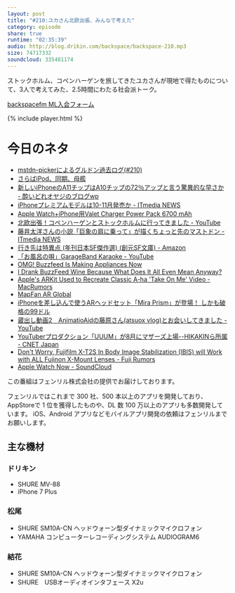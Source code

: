 ```yaml
---
layout: post
title: "#210:ユカさん北欧出張、みんなで考えた"
category: episode
share: true
runtime: "02:35:39"
audio: http://blog.drikin.com/backspace/backspace-210.mp3
size: 74717332
soundcloud: 335481174
---
```


ストックホルム、コペンハーゲンを旅してきたユカさんが現地で得たものについて、3人で考えてみた、2.5時間にわたる社会派トーク。

[backspacefm ML入会フォーム](http://backspace.us11.list-manage.com/subscribe?u=09c933bd3997c1d16dbed156a&id=84b6529b91)

{% include player.html %}

# 今日のネタ

* [mstdn-pickerによるグルドン過去ログ(#210)](https://rbtnn.github.io/mstdn-picker/index.html?instance=mstdn.guru&since_id=506665&max_id=507872)
* [さらばiPod、同期、母艦](http://www.itmedia.co.jp/news/articles/1707/28/news054.html)
* [新しいiPhoneのA11チップはA10チップの72％アップと言う驚異的な早さか - 酔いどれオヤジのブログwp](http://minatokobe.com/wp/ios/iphone/post-38240.html)
* [iPhoneプレミアムモデルは10-11月発売か - ITmedia NEWS](http://www.itmedia.co.jp/news/articles/1707/27/news079.html)
* [Apple Watch+iPhone用Valet Charger Power Pack 6700 mAh](http://www.belkin.com/jp/p/P-F8J201/)
* [北欧出張！コペンハーゲンとストックホルムに行ってきました - YouTube](https://www.youtube.com/watch?v=jb92Wulzd6Y&feature=youtu.be)
* [藤井太洋さんの小説「巨象の肩に乗って」が描くちょっと先のマストドン - ITmedia NEWS](http://www.itmedia.co.jp/news/articles/1707/25/news121.html)
* [行き先は特異点 (年刊日本SF傑作選) (創元SF文庫) - Amazon](https://www.amazon.co.jp/%E8%A1%8C%E3%81%8D%E5%85%88%E3%81%AF%E7%89%B9%E7%95%B0%E7%82%B9-%E5%B9%B4%E5%88%8A%E6%97%A5%E6%9C%ACSF%E5%82%91%E4%BD%9C%E9%81%B8-%E5%89%B5%E5%85%83SF%E6%96%87%E5%BA%AB-%E5%A4%A7%E6%A3%AE-%E6%9C%9B/dp/4488734103/)
* [「お風呂の唄」GarageBand Karaoke - YouTube](https://www.youtube.com/watch?v=qyw3WO0TVkw&list=PLqjMg0YoID61KJtmwATkwA-XxeGzY3X9D&index=1)
* [OMG! Buzzfeed Is Making Appliances Now](https://www.fastcodesign.com/90134450/omg-buzzfeed-is-making-appliances-now?partner=feedburner&utm_source=feedburner&utm_medium=feed&utm_campaign=feedburner+fastcodesign&utm_content=feedburner)
* [I Drank BuzzFeed Wine Because What Does It All Even Mean Anyway?](https://www.fastcodesign.com/90133542/i-drank-buzzfeed-wine-because-what-does-it-all-even-mean-anyway?partner=feedburner&utm_source=feedburner&utm_medium=feed&utm_campaign=feedburner+fastcodesign&utm_content=feedburner)
* [Apple's ARKit Used to Recreate Classic A-ha 'Take On Me' Video - MacRumors](https://www.macrumors.com/2017/07/26/apple-arkit-aha-take-on-me-video/)
* [MapFan AR Global](http://www.mapfan.com/iphone/ar/)
* [iPhoneを差し込んで使うARヘッドセット「Mira Prism」が登場！ しかも破格の99ドル](http://www.gizmodo.jp/2017/07/mira-prism-launch.html)
* [蔵出し動画2　AnimatioAidの藤原さん(atsuox vlog)とお会いしてきました - YouTube](https://www.youtube.com/watch?v=WspwPujMOnQ&t=0s)
* [YouTuberプロダクション「UUUM」が8月にマザーズ上場--HIKAKINら所属 - CNET Japan](https://japan.cnet.com/article/35104917/)
* [Don't Worry, Fujifilm X-T2S In Body Image Stabilization (IBIS) will Work with ALL Fujinon X-Mount Lenses - Fuji Rumors](http://www.fujirumors.com/dont-worry-fujifilm-x-t2s-body-image-stabilization-ibis-will-work-fujinon-x-mount-lenses/)
* [Apple Watch Now  - SoundCloud](https://soundcloud.com/koya/apple-watch-now)

この番組はフェンリル株式会社の提供でお届けしております。

フェンリルではこれまで 300 社、500 本以上のアプリを開発しており、AppStoreで 1 位を獲得したものや、DL 数 100 万以上のアプリも多数開発しています。
iOS、Android アプリなどモバイルアプリ開発の依頼はフェンリルまでお願いします。

## 主な機材

### ドリキン

* SHURE MV-88
* iPhone 7 Plus

### 松尾

* SHURE  SM10A-CN ヘッドウォーン型ダイナミックマイクロフォン
* YAMAHA コンピューターレコーディングシステム AUDIOGRAM6

### 結花

* SHURE  SM10A-CN ヘッドウォーン型ダイナミックマイクロフォン
* SHURE　USBオーディオインタフェース X2u
